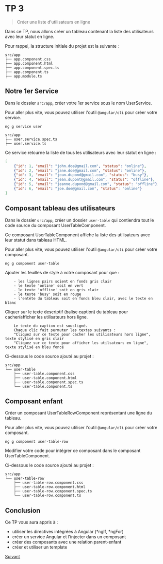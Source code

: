 # TP 3
> Créer une liste d'utilisateurs en ligne

Dans ce TP, nous allons créer un tableau contenant la liste des utilisateurs avec leur statut en ligne. 

Pour rappel, la structure initiale du projet est la suivante :

```
src/app
├── app.component.css
├── app.component.html
├── app.component.spec.ts
├── app.component.ts
├── app.module.ts
```

## Notre 1er Service 

Dans le dossier `src/app`, créer votre 1er service sous le nom UserService.

Pour aller plus vite, vous pouvez utiliser l'outil `@angular/cli` pour créer votre service.

`ng g service user`

```
src/app
├── user.service.spec.ts
├── user.service.ts
```

Ce service retourne la liste de tous les utilisateurs avec leur statut en ligne :
```json
[
    {"id": 1, "email": "john.doe@gmail.com", "status": "online"},
    {"id": 2, "email": "jane.doe@gmail.com", "status": "online"},
    {"id": 3, "email": "jean.dupond@gmail.com", "status": "busy"},
    {"id": 4, "email": "jean.dupont@gmail.com", "status": "offline"},
    {"id": 5, "email": "jeanne.dupond@gmail.com", "status": "offline"},
    {"id": 6, "email": "joe.doe@gmail.com", "status": "online"}
]
```

## Composant tableau des utilisateurs

Dans le dossier `src/app`, créer un dossier `user-table` qui contiendra tout le code source du composant UserTableComponent.

Ce composant UserTableComponent affiche la liste des utilisateurs avec leur statut dans tableau HTML.

Pour aller plus vite, vous pouvez utiliser l'outil `@angular/cli` pour créer votre composant.

`ng g component user-table`

Ajouter les feuilles de style à votre composant pour que :
```
    - les lignes pairs soient en fonds gris clair
    - le texte 'online' soit en vert
    - le texte 'offline' soit en gris clair
    - le texte 'busy' soit en rouge
    - l'entête du tableau soit en fonds bleu clair, avec le texte en blanc
```

Cliquer sur le texte descriptif (balise caption) du tableau pour cacher/afficher les utilisateurs hors ligne.
```
    Le texte du caption est sousligné.
    Chaque clic fait permuter les textes suivants :  
    "Cliquez sur ce texte pour cacher les utilisateurs hors ligne", texte stylisé en gris clair
    "Cliquez sur ce texte pour afficher les utilsateurs en ligne", texte stylisé en bleu foncé
```

Ci-dessous le code source ajouté au projet :

```
src/app
└── user-table
    ├── user-table.component.css
    ├── user-table.component.html
    ├── user-table.component.spec.ts
    └── user-table.component.ts
```

## Composant enfant

Créer un composant UserTableRowComponent représentant une ligne du tableau.

Pour aller plus vite, vous pouvez utiliser l'outil `@angular/cli` pour créer votre composant.

`ng g component user-table-row`

Modifier votre code pour intégrer ce composant dans le composant UserTableComponent.

Ci-dessous le code source ajouté au projet :

```
src/app
└── user-table-row
    ├── user-table-row.component.css
    ├── user-table-row.component.html
    ├── user-table-row.component.spec.ts
    └── user-table-row.component.ts
```

## Conclusion

Ce TP vous aura appris à :

* utiliser les directives intégrées à Angular (*ngIf, *ngFor)
* créer un service Angular et l'injecter dans un composant
* créer des composants avec une relation parent-enfant
* créer et utiliser un template


[Suivant](tp4-formulaire-route.md)

